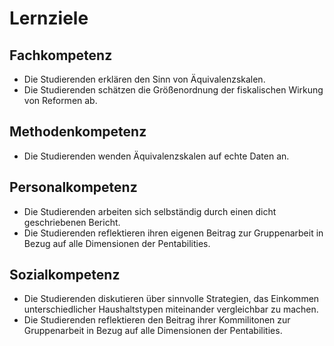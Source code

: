 # Lernziele

## Fachkompetenz

- Die Studierenden erklären den Sinn von Äquivalenzskalen.
- Die Studierenden schätzen die Größenordnung der fiskalischen Wirkung von Reformen ab.

## Methodenkompetenz

- Die Studierenden wenden Äquivalenzskalen auf echte Daten an.

## Personalkompetenz

- Die Studierenden arbeiten sich selbständig durch einen dicht geschriebenen Bericht.
- Die Studierenden reflektieren ihren eigenen Beitrag zur Gruppenarbeit in Bezug auf
  alle Dimensionen der Pentabilities.

## Sozialkompetenz

- Die Studierenden diskutieren über sinnvolle Strategien, das Einkommen
  unterschiedlicher Haushaltstypen miteinander vergleichbar zu machen.
- Die Studierenden reflektieren den Beitrag ihrer Kommilitonen zur Gruppenarbeit in
  Bezug auf alle Dimensionen der Pentabilities.
